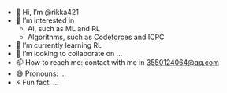 - 👋 Hi, I’m @rikka421
- 👀 I’m interested in
    - AI, such as ML and RL
    - Algorithms, such as Codeforces and ICPC
- 🌱 I’m currently learning RL
- 💞️ I’m looking to collaborate on ...
- 📫 How to reach me: contact with me in 3550124064@qq.com
- 😄 Pronouns: ...
- ⚡ Fun fact: ...

<!---
rikka421/rikka421 is a ✨ special ✨ repository because its `README.md` (this file) appears on your GitHub profile.
You can click the Preview link to take a look at your changes.
--->
